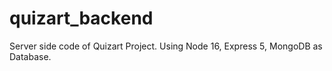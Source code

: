 # quizart_backend
Server side code of Quizart Project. Using Node 16, Express 5, MongoDB as Database.
